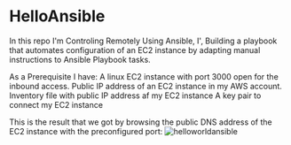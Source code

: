 # HelloAnsible
In this repo I'm Controling Remotely Using Ansible, I', Building a playbook that automates configuration of an EC2 instance by adapting manual instructions to Ansible Playbook tasks.

As a Prerequisite I have:
A linux EC2 instance with port 3000 open for the inbound access.
Public IP address of an EC2 instance in my AWS account.
Inventory file with public IP address af my EC2 instance
A key pair to connect my EC2 instance

This is the result that we got by browsing the public DNS address of the EC2 instance with the preconfigured port:
![helloworldansible](https://user-images.githubusercontent.com/108334621/179763082-0807db3c-f461-49d6-8f8b-27e4c6c624b7.PNG)
